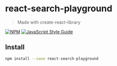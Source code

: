 # react-search-playground

> Made with create-react-library

[![NPM](https://img.shields.io/npm/v/react-search-playground.svg)](https://www.npmjs.com/package/react-search-playground) [![JavaScript Style Guide](https://img.shields.io/badge/code_style-standard-brightgreen.svg)](https://standardjs.com)

## Install

```bash
npm install --save react-search-playground
```
